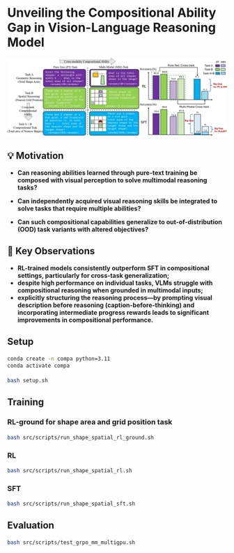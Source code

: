 # Unveiling the Compositional Ability Gap in Vision-Language Reasoning Model

![image](images/main_demo.png) 

## 💡 Motivation

- **Can reasoning abilities learned through pure-text training be composed with visual perception to solve multimodal reasoning tasks?**

- **Can independently acquired visual reasoning skills be integrated to solve tasks that require multiple abilities?**
  
- **Can such compositional capabilities generalize to out-of-distribution (OOD) task variants with altered objectives?** 

## 📜 Key Observations
- **RL-trained models consistently outperform SFT in compositional settings, particularly for cross-task generalization;**
- **despite high performance on individual tasks, VLMs struggle with compositional reasoning when grounded in multimodal inputs;**
- **explicitly structuring the reasoning process—by prompting visual description before reasoning (caption-before-thinking) and incorporating intermediate progress rewards leads to significant improvements in compositional performance.**

## Setup

```bash
conda create -n compa python=3.11 
conda activate compa

bash setup.sh
```

## Training

### RL-ground for shape area and grid position task

```bash
bash src/scripts/run_shape_spatial_rl_ground.sh

```

### RL

```bash
bash src/scripts/run_shape_spatial_rl.sh
```

### SFT

```bash
bash src/scripts/run_shape_spatial_sft.sh
```

## Evaluation


```bash
bash src/scripts/test_grpo_mm_multigpu.sh
```

